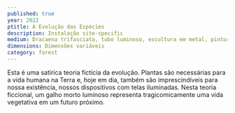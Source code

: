 ```yaml
---
published: true
year: 2022
ptitle: A Evolução das Espécies
description: Instalação site-specific
medium: Dracaena trifasciata, tubo luminoso, escultura em metal, pintura automotiva e terra
dimensions: Dimensões variáveis
category: forest
---
```

Esta é uma satírica teoria fictícia da evolução. Plantas são necessárias para a vida humana na Terra e, hoje em dia, também são imprescindíveis para nossa existência, nossos dispositivos com telas iluminadas. Nesta teoria ficcional, um galho morto luminoso representa tragicomicamente uma vida vegetativa em um futuro próximo.
